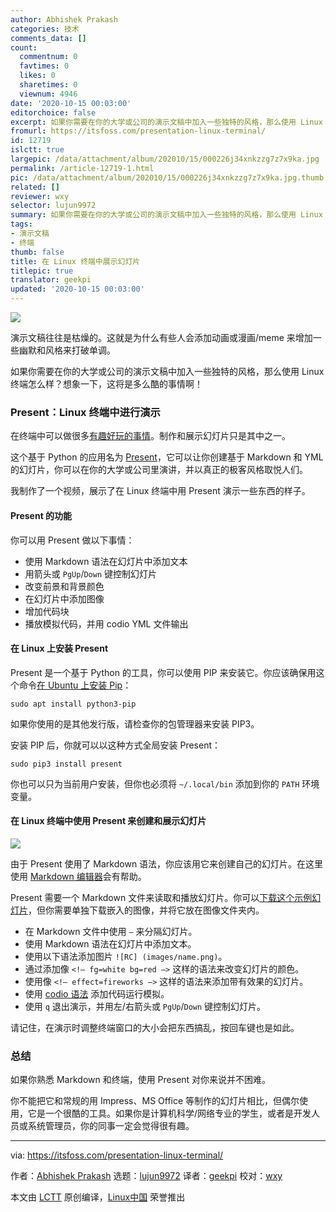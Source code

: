 ```yaml
---
author: Abhishek Prakash
categories: 技术
comments_data: []
count:
  commentnum: 0
  favtimes: 0
  likes: 0
  sharetimes: 0
  viewnum: 4946
date: '2020-10-15 00:03:00'
editorchoice: false
excerpt: 如果你需要在你的大学或公司的演示文稿中加入一些独特的风格，那么使用 Linux 终端怎么样？想象一下，这将是多么酷的事情啊！
fromurl: https://itsfoss.com/presentation-linux-terminal/
id: 12719
islctt: true
largepic: /data/attachment/album/202010/15/000226j34xnkzzg7z7x9ka.jpg
permalink: /article-12719-1.html
pic: /data/attachment/album/202010/15/000226j34xnkzzg7z7x9ka.jpg.thumb.jpg
related: []
reviewer: wxy
selector: lujun9972
summary: 如果你需要在你的大学或公司的演示文稿中加入一些独特的风格，那么使用 Linux 终端怎么样？想象一下，这将是多么酷的事情啊！
tags:
- 演示文稿
- 终端
thumb: false
title: 在 Linux 终端中展示幻灯片
titlepic: true
translator: geekpi
updated: '2020-10-15 00:03:00'
---
```


![](/data/attachment/album/202010/15/000226j34xnkzzg7z7x9ka.jpg)


演示文稿往往是枯燥的。这就是为什么有些人会添加动画或漫画/meme 来增加一些幽默和风格来打破单调。


如果你需要在你的大学或公司的演示文稿中加入一些独特的风格，那么使用 Linux 终端怎么样？想象一下，这将是多么酷的事情啊！


### Present：Linux 终端中进行演示


在终端中可以做很多[有趣好玩的事情](https://itsfoss.com/funny-linux-commands/)。制作和展示幻灯片只是其中之一。


这个基于 Python 的应用名为 [Present](https://github.com/vinayak-mehta/present)，它可以让你创建基于 Markdown 和 YML 的幻灯片，你可以在你的大学或公司里演讲，并以真正的极客风格取悦人们。


我制作了一个视频，展示了在 Linux 终端中用 Present 演示一些东西的样子。






#### Present 的功能


你可以用 Present 做以下事情：


* 使用 Markdown 语法在幻灯片中添加文本
* 用箭头或 `PgUp`/`Down` 键控制幻灯片
* 改变前景和背景颜色
* 在幻灯片中添加图像
* 增加代码块
* 播放模拟代码，并用 codio YML 文件输出


#### 在 Linux 上安装 Present


Present 是一个基于 Python 的工具，你可以使用 PIP 来安装它。你应该确保用这个命令[在 Ubuntu 上安装 Pip](https://itsfoss.com/install-pip-ubuntu/)：



```
sudo apt install python3-pip

```

如果你使用的是其他发行版，请检查你的包管理器来安装 PIP3。


安装 PIP 后，你就可以以这种方式全局安装 Present：



```
sudo pip3 install present

```

你也可以只为当前用户安装，但你也必须将 `~/.local/bin` 添加到你的 `PATH` 环境变量。


#### 在 Linux 终端中使用 Present 来创建和展示幻灯片


![](/data/attachment/album/202010/15/000917g16mpo3gsf3p3gvp.png)


由于 Present 使用了 Markdown 语法，你应该用它来创建自己的幻灯片。在这里使用 [Markdown 编辑器](https://itsfoss.com/best-markdown-editors-linux/)会有帮助。


Present 需要一个 Markdown 文件来读取和播放幻灯片。你可以[下载这个示例幻灯片](https://github.com/vinayak-mehta/present/blob/master/examples/sample.md)，但你需要单独下载嵌入的图像，并将它放在图像文件夹内。


* 在 Markdown 文件中使用 `—` 来分隔幻灯片。
* 使用 Markdown 语法在幻灯片中添加文本。
* 使用以下语法添加图片 `![RC] (images/name.png)`。
* 通过添加像 `<!– fg=white bg=red –>` 这样的语法来改变幻灯片的颜色。
* 使用像 `<!– effect=fireworks –>` 这样的语法来添加带有效果的幻灯片。
* 使用 [codio 语法](https://present.readthedocs.io/en/latest/codio.html) 添加代码运行模拟。
* 使用 `q` 退出演示，并用左/右箭头或 `PgUp`/`Down` 键控制幻灯片。


请记住，在演示时调整终端窗口的大小会把东西搞乱，按回车键也是如此。


### 总结


如果你熟悉 Markdown 和终端，使用 Present 对你来说并不困难。


你不能把它和常规的用 Impress、MS Office 等制作的幻灯片相比，但偶尔使用，它是一个很酷的工具。如果你是计算机科学/网络专业的学生，或者是开发人员或系统管理员，你的同事一定会觉得很有趣。




---


via: <https://itsfoss.com/presentation-linux-terminal/>


作者：[Abhishek Prakash](https://itsfoss.com/author/abhishek/) 选题：[lujun9972](https://github.com/lujun9972) 译者：[geekpi](https://github.com/geekpi) 校对：[wxy](https://github.com/wxy)


本文由 [LCTT](https://github.com/LCTT/TranslateProject) 原创编译，[Linux中国](https://linux.cn/) 荣誉推出